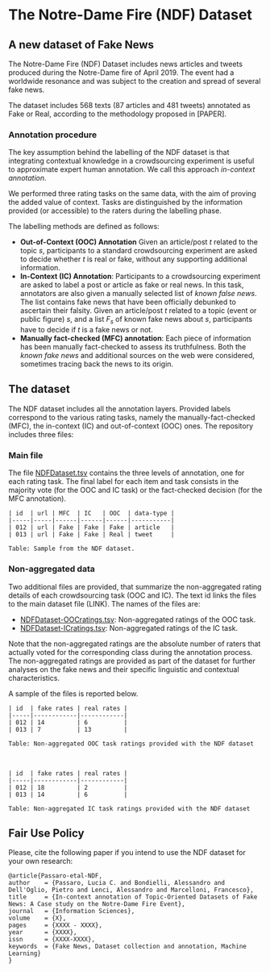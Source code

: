 # The Notre-Dame Fire (NDF) Dataset 
## A new dataset of Fake News
The Notre-Dame Fire (NDF) Dataset includes news articles and tweets produced during the Notre-Dame fire of April 2019. The event had a worldwide resonance and was subject to the creation and spread of several fake news.

The dataset includes 568 texts (87 articles and 481 tweets) annotated as Fake or Real, according to the methodology proposed in [PAPER].

### Annotation procedure

The key assumption behind the labelling of the NDF dataset is that integrating contextual knowledge in a crowdsourcing experiment is useful to approximate expert human annotation. We call this approach _in-context annotation_.

We performed three rating tasks on the same data, with the aim of proving the added value of context. 
Tasks are distinguished by the information provided (or accessible) to the raters during the labelling phase. 

The labelling methods are defined as follows:

- **Out-of-Context (OOC) Annotation** Given an article/post _t_ related to the topic _s_, participants to a standard crowdsourcing experiment are asked to decide whether _t_ is real or fake, without any supporting additional information. 
- **In-Context (IC) Annotation**: Participants to a crowdsourcing experiment are asked to label a post or article as fake or real news. In this task, annotators are also given a manually selected list of _known false news_. The list contains fake news that have been officially debunked to ascertain their falsity. Given an article/post _t_ related to a topic (event or public figure) _s_, and a list _F<sub>s</sub>_ of known fake news about _s_, participants have to decide if _t_ is a fake news or not. 
- **Manually fact-checked (MFC) annotation**: Each piece of information has been manually fact-checked to assess its truthfulness. Both the _known fake news_ and additional sources on the web were considered, sometimes tracing back the news to its origin.

## The dataset

The NDF dataset includes all the annotation layers. Provided labels correspond to the various rating tasks, namely the manually-fact-checked (MFC), the in-context (IC) and out-of-context (OOC) ones.
The repository includes three files:

### Main file

The file [NDFDataset.tsv](NDFDataset.tsv) contains the three levels of annotation, one for each rating task. The final label for each item and task consists in the majority vote (for the OOC and IC task) or the fact-checked decision (for the MFC annotation).
	
	
	| id  | url | MFC  | IC   | OOC  | data-type |
	|-----|-----|------|------|------|-----------|
	| 012 | url | Fake | Fake | Fake | article   |
	| 013 | url | Fake | Fake | Real | tweet     |
	
	Table: Sample from the NDF dataset. 



### Non-aggregated data

Two additional files are provided, that summarize the non-aggregated rating details of each crowdsourcing task (OOC and IC). The text id links the files to the main dataset file (LINK). The names of the files are:

- [NDFDataset-OOCratings.tsv](NDFDataset-OOCratings.tsv): Non-aggregated ratings of the OOC task.
- [NDFDataset-ICratings.tsv](NDFDataset-ICratings.tsv): Non-aggregated ratings of the IC task.
	
Note that the non-aggregated ratings are the absolute number of raters that actually voted for the corresponding class during the annotation process. The non-aggregated ratings are provided as part of the dataset for further analyses on the fake news and their specific linguistic and contextual characteristics.
	
A sample of the files is reported below.

	| id  | fake rates | real rates |
	|-----|------------|------------|
	| 012 | 14         | 6          |
	| 013 | 7          | 13         |

	Table: Non-aggregated OOC task ratings provided with the NDF dataset

</br>

	| id  | fake rates | real rates |
	|-----|------------|------------|
	| 012 | 18         | 2          |
	| 013 | 14         | 6          |
	
	Table: Non-aggregated IC task ratings provided with the NDF dataset

## Fair Use Policy

Please, cite the following paper if you intend to use the NDF dataset for your own research:

	@article{Passaro-etal-NDF,
	author    = {Passaro, Lucia C. and Bondielli, Alessandro and Dell'Oglio, Pietro and Lenci, Alessandro and Marcelloni, Francesco},
	title     = {In-context annotation of Topic-Oriented Datasets of Fake News: A Case study on the Notre-Dame Fire Event},
	journal   = {Information Sciences},
	volume    = {X},
	pages     = {XXXX - XXXX},
	year      = {XXXX},
	issn      = {XXXX-XXXX},
	keywords  = {Fake News, Dataset collection and annotation, Machine Learning}
	}